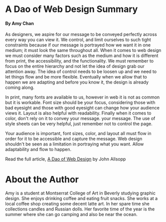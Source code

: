 # A Dao of Web Design Summary

#### By Amy Chan 

As designers, we aspire for our message to be conveyed perfectly across every way
you can view it. We control, and limit ourselves to such tight constraints because 
if our message is portrayed how we want it in one medium; it must look the same
throughout all. When it comes to web design we must consider many factors such as the
medium and how it is different from print, the accessibility, and the functionality. 
We must remember to focus on the entire hierarchy and not let the idea of design grab
our attention away. The idea of control needs to be loosen up and we need to let things 
flow and be more flexible. Eventually when we allow that to happen we are adapting and
before you know it, the design is already coming along. 

In print, many fonts are available to us, however in web it is not as common but it is
workable. Font size should be your focus, considering those with bad eyesight and those
with good eyesight can change how your audience views it. Layout is also helpful with
readability. Finally when it comes to color, don't rely on it to convey your message.
your message. The use of style sheets can be very helpful, just remember not to 
control the page.

Your audience is important, font sizes, color, and layout all must flow in order for it
to be accessible and capture the message. Web design shouldn't be seen as a limitation
in portraying what you want. Allow adaptability and flow to happen. 

Read the full article, 
[A Dao of Web Design](https://alistapart.com/article/dao) by John Allsopp

# About the Author

Amy is a student at Montserrat College of Art in Beverly studying graphic design.
She enjoys drinking coffee and eating fruit snacks. She works at a local coffee 
shop creating some decent latte art. In her spare time she collections candles 
and Russian dolls. Her favorite time of the year is the summer where she can go
camping and also be near the ocean. 
